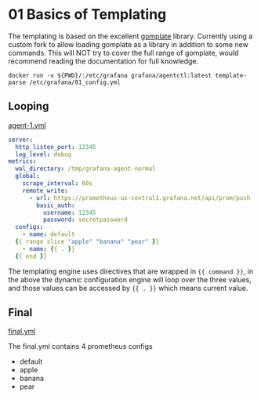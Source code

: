 # 01 Basics of Templating

The templating is based on the excellent [gomplate](https://docs.gomplate.ca/) library. Currently using a custom fork to allow loading gomplate as a library in addition to some new commands. This will NOT try to cover the full range of gomplate, would recommend reading the documentation for full knowledge. 

`docker run -v ${PWD}/:/etc/grafana grafana/agentctl:latest template-parse /etc/grafana/01_config.yml`

## Looping

[agent-1.yml](./01_assets/agent-1.yml)

```yaml
server:
  http_listen_port: 12345
  log_level: debug
metrics:
  wal_directory: /tmp/grafana-agent-normal
  global:
    scrape_interval: 60s
    remote_write:
      - url: https://prometheus-us-central1.grafana.net/api/prom/push
        basic_auth:
          username: 12345
          password: secretpassword
  configs:
    - name: default
  {{ range slice "apple" "banana" "pear" }}
    - name: {{ . }}
  {{ end }}
```

The templating engine uses directives that are wrapped in `{{ command }}`, in the above the dynamic configuration engine will loop over the three values, and those values can be accessed by `{{ . }}` which means current value. 

## Final

[final.yml](./01_assets/final.yml)

The final.yml contains 4 prometheus configs

- default
- apple
- banana
- pear